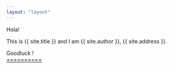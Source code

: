 ```yaml
---
layout: "layout"
---
```


Hola!

This is {{ site.title }} and I am {{ site.author }}, {{ site.address }}.

Goodluck !<br>[====](GitHubPages/)[======](REPORT/)

